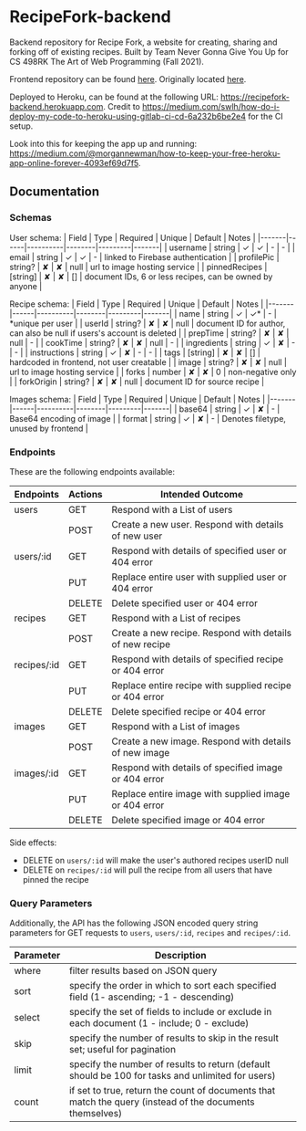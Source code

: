 # RecipeFork-backend

Backend repository for Recipe Fork, a website for creating, sharing and forking off of existing recipes. Built by Team Never Gonna Give You Up for CS 498RK The Art of Web Programming (Fall 2021).

Frontend repository can be found [here](https://github.com/Scc33/RecipeFork-frontend). Originally located [here](https://gitlab.com/seanmc4/recipefork-frontend).

Deployed to Heroku, can be found at the following URL: https://recipefork-backend.herokuapp.com.
Credit to https://medium.com/swlh/how-do-i-deploy-my-code-to-heroku-using-gitlab-ci-cd-6a232b6be2e4 for the CI setup.

Look into this for keeping the app up and running: https://medium.com/@morgannewman/how-to-keep-your-free-heroku-app-online-forever-4093ef69d7f5.

## Documentation

### Schemas

User schema:
| Field | Type | Required | Unique | Default | Notes |
|-------|------|----------|--------|---------|-------|
| username | string | ✓ | ✓ | - | - |
| email | string | ✓ | ✓ | - | linked to Firebase authentication |
| profilePic | string? | ✘ | ✘ | null | url to image hosting service |
| pinnedRecipes | [string] | ✘ | ✘ | [] | document IDs, 6 or less recipes, can be owned by anyone |

Recipe schema:
| Field | Type | Required | Unique | Default | Notes |
|-------|------|----------|--------|---------|-------|
| name | string | ✓ | ✓* | - | *unique per user |
| userId | string? | ✘ | ✘ | null | document ID for author, can also be null if users's account is deleted |
| prepTime | string? | ✘ | ✘ | null | - |
| cookTime | string? | ✘ | ✘ | null | - |
| ingredients | string | ✓ | ✘ | - | - |
| instructions | string | ✓ | ✘ | - | - |
| tags | [string] | ✘ | ✘ | [] | hardcoded in frontend, not user creatable |
| image | string? | ✘ | ✘ | null | url to image hosting service |
| forks | number | ✘ | ✘ | 0 | non-negative only |
| forkOrigin | string? | ✘ | ✘ | null | document ID for source recipe |

Images schema:
| Field | Type | Required | Unique | Default | Notes |
|-------|------|----------|--------|---------|-------|
| base64 | string | ✓ | ✘ | - | Base64 encoding of image |
| format | string | ✓ | ✘ | - | Denotes filetype, unused by frontend |

### Endpoints

These are the following endpoints available:

| Endpoints  | Actions | Intended Outcome                                        |
|------------|---------|---------------------------------------------------------|
| users      | GET     | Respond with a List of users                            |
|            | POST    | Create a new user. Respond with details of new user     |
| users/:id  | GET     | Respond with details of specified user or 404 error     |
|            | PUT     | Replace entire user with supplied user or 404 error     |
|            | DELETE  | Delete specified user or 404 error                      |
| recipes    | GET     | Respond with a List of recipes                          |
|            | POST    | Create a new recipe. Respond with details of new recipe |
| recipes/:id| GET     | Respond with details of specified recipe or 404 error   |
|            | PUT     | Replace entire recipe with supplied recipe or 404 error |
|            | DELETE  | Delete specified recipe or 404 error                    |
| images    | GET     | Respond with a List of images                          |
|            | POST    | Create a new image. Respond with details of new image |
| images/:id| GET     | Respond with details of specified image or 404 error   |
|            | PUT     | Replace entire image with supplied image or 404 error |
|            | DELETE  | Delete specified image or 404 error                    |

Side effects:
- DELETE on `users/:id` will make the user's authored recipes userID null
- DELETE on `recipes/:id` will pull the recipe from all users that have pinned the recipe

### Query Parameters

Additionally, the API has the following JSON encoded query string parameters for GET requests to `users`, `users/:id`, `recipes` and `recipes/:id`.

| Parameter | Description                                                                                  |
|----------|----------------------------------------------------------------------------------------------|
| where    | filter results based on JSON query                                                           |
| sort     | specify the order in which to sort each specified field  (1- ascending; -1 - descending)     |
| select   | specify the set of fields to include or exclude in each document  (1 - include; 0 - exclude) |
| skip     | specify the number of results to skip in the result set; useful for pagination               |
| limit    | specify the number of results to return (default should be 100 for tasks and unlimited for users)                    |
| count    | if set to true, return the count of documents that match the query (instead of the documents themselves)                    |
